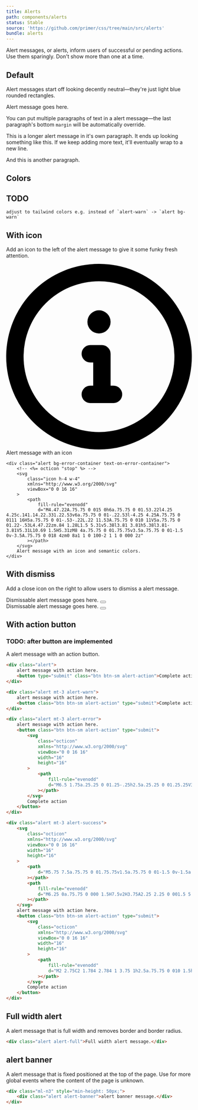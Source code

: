 ```yaml
---
title: Alerts
path: components/alerts
status: Stable
source: 'https://github.com/primer/css/tree/main/src/alerts'
bundle: alerts
---
```


Alert messages, or alerts, inform users of successful or pending actions. Use them sparingly. Don't show more than one at a time.

## Default

Alert messages start off looking decently neutral—they're just light blue rounded rectangles.

<!-- not-prose means dont apply typhograhpy styles https://tailwindcss.com/docs/typography-plugin -->
<div class="not-prose">
	<div class="alert bg-surface-100 text-on-surface">
		Alert message goes here.
	</div>
</div>

You can put multiple paragraphs of text in a alert message—the last paragraph's bottom `margin` will be automatically override.

<!-- not-prose means dont apply typhograhpy styles https://tailwindcss.com/docs/typography-plugin -->
<div class="not-prose">
	<div class="alert bg-surface-100 text-on-surface">
		<p>
			This is a longer alert message in it's own paragraph. It ends up looking something
			like this. If we keep adding more text, it'll eventually wrap to a new line.
		</p>
		<p>And this is another paragraph.</p>
	</div>
</div>

## Colors

## TODO

```
adjust to tailwind colors e.g. instead of `alert-warn` -> `alert bg-warn`
```

<!-- Add `.alert-warn`, `.alert-error`, or `.alert-success` to the alert message to make it yellow, red, or green, respectively. -->

<!-- ```html live
<div class="alert">alert message goes here.</div>

<div class="alert mt-3 alert-warn">alert message goes here.</div>

<div class="alert mt-3 alert-error">alert message goes here.</div>

<div class="alert mt-3 alert-success">alert message goes here.</div>
``` -->

## With icon

Add an icon to the left of the alert message to give it some funky fresh attention.

<div class="not-prose space-y-3">
	<div class="alert bg-surface-100 text-on-surface">
		<!-- <%= octicon "info" %> -->
		<svg
			class="icon w-4 h-4"
			xmlns="http://www.w3.org/2000/svg"
			viewBox="0 0 16 16"
		>
			<path
				fill-rule="evenodd"
				d="M8 1.5a6.5 6.5 0 100 13 6.5 6.5 0 000-13zM0 8a8 8 0 1116 0A8 8 0 010 8zm6.5-.25A.75.75 0 017.25 7h1a.75.75 0 01.75.75v2.75h.25a.75.75 0 010 1.5h-2a.75.75 0 010-1.5h.25v-2h-.25a.75.75 0 01-.75-.75zM8 6a1 1 0 100-2 1 1 0 000 2z"
			></path>
		</svg>
		Alert message with an icon
	</div>

    <div class="alert bg-error-container text-on-error-container">
    	<!-- <%= octicon "stop" %> -->
    	<svg
    		class="icon h-4 w-4"
    		xmlns="http://www.w3.org/2000/svg"
    		viewBox="0 0 16 16"
    	>
    		<path
    			fill-rule="evenodd"
    			d="M4.47.22A.75.75 0 015 0h6a.75.75 0 01.53.22l4.25 4.25c.141.14.22.331.22.53v6a.75.75 0 01-.22.53l-4.25 4.25A.75.75 0 0111 16H5a.75.75 0 01-.53-.22L.22 11.53A.75.75 0 010 11V5a.75.75 0 01.22-.53L4.47.22zm.84 1.28L1.5 5.31v5.38l3.81 3.81h5.38l3.81-3.81V5.31L10.69 1.5H5.31zM8 4a.75.75 0 01.75.75v3.5a.75.75 0 01-1.5 0v-3.5A.75.75 0 018 4zm0 8a1 1 0 100-2 1 1 0 000 2z"
    		></path>
    	</svg>
    	Alert message with an icon and semantic colors.
    </div>

</div>

## With dismiss

Add a close icon on the right to allow users to dismiss a alert message.

<div class="not-prose space-y-3">
	<div class="alert">
		Dismissable alert message goes here.
		<button class="alert-close-button" type="button" aria-label="Close">
			<!-- <%= octicon "x" %> -->
			<svg
				class="icon w-4 h-4"
				xmlns="http://www.w3.org/2000/svg"
				viewBox="0 0 16 16"
			>
				<path
					fill-rule="evenodd"
					clip-rule="evenodd"
					d="M3.72 3.72C3.86062 3.57955 4.05125 3.50066 4.25 3.50066C4.44875 3.50066 4.63937 3.57955 4.78 3.72L8 6.94L11.22 3.72C11.2887 3.64631 11.3715 3.58721 11.4635 3.54622C11.5555 3.50523 11.6548 3.48319 11.7555 3.48141C11.8562 3.47963 11.9562 3.49816 12.0496 3.53588C12.143 3.5736 12.2278 3.62974 12.299 3.70096C12.3703 3.77218 12.4264 3.85702 12.4641 3.9504C12.5018 4.04379 12.5204 4.14382 12.5186 4.24452C12.5168 4.34523 12.4948 4.44454 12.4538 4.53654C12.4128 4.62854 12.3537 4.71134 12.28 4.78L9.06 8L12.28 11.22C12.3537 11.2887 12.4128 11.3715 12.4538 11.4635C12.4948 11.5555 12.5168 11.6548 12.5186 11.7555C12.5204 11.8562 12.5018 11.9562 12.4641 12.0496C12.4264 12.143 12.3703 12.2278 12.299 12.299C12.2278 12.3703 12.143 12.4264 12.0496 12.4641C11.9562 12.5018 11.8562 12.5204 11.7555 12.5186C11.6548 12.5168 11.5555 12.4948 11.4635 12.4538C11.3715 12.4128 11.2887 12.3537 11.22 12.28L8 9.06L4.78 12.28C4.63782 12.4125 4.44977 12.4846 4.25547 12.4812C4.06117 12.4777 3.87579 12.399 3.73837 12.2616C3.60096 12.1242 3.52225 11.9388 3.51882 11.7445C3.51539 11.5502 3.58752 11.3622 3.72 11.22L6.94 8L3.72 4.78C3.57955 4.63938 3.50066 4.44875 3.50066 4.25C3.50066 4.05125 3.57955 3.86063 3.72 3.72Z"
				></path>
			</svg>
		</button>
	</div>

<div class="alert bg-error-container text-on-error-container">
	Dismissable alert message goes here.
	<button class="alert-close-button" type="button" aria-label="Close">
		<!-- <%= octicon "x" %> -->
		<svg
			class="icon w-4 h-4"
			xmlns="http://www.w3.org/2000/svg"
			viewBox="0 0 16 16"
		>
			<path
				fill-rule="evenodd"
				clip-rule="evenodd"
				d="M3.72 3.72C3.86062 3.57955 4.05125 3.50066 4.25 3.50066C4.44875 3.50066 4.63937 3.57955 4.78 3.72L8 6.94L11.22 3.72C11.2887 3.64631 11.3715 3.58721 11.4635 3.54622C11.5555 3.50523 11.6548 3.48319 11.7555 3.48141C11.8562 3.47963 11.9562 3.49816 12.0496 3.53588C12.143 3.5736 12.2278 3.62974 12.299 3.70096C12.3703 3.77218 12.4264 3.85702 12.4641 3.9504C12.5018 4.04379 12.5204 4.14382 12.5186 4.24452C12.5168 4.34523 12.4948 4.44454 12.4538 4.53654C12.4128 4.62854 12.3537 4.71134 12.28 4.78L9.06 8L12.28 11.22C12.3537 11.2887 12.4128 11.3715 12.4538 11.4635C12.4948 11.5555 12.5168 11.6548 12.5186 11.7555C12.5204 11.8562 12.5018 11.9562 12.4641 12.0496C12.4264 12.143 12.3703 12.2278 12.299 12.299C12.2278 12.3703 12.143 12.4264 12.0496 12.4641C11.9562 12.5018 11.8562 12.5204 11.7555 12.5186C11.6548 12.5168 11.5555 12.4948 11.4635 12.4538C11.3715 12.4128 11.2887 12.3537 11.22 12.28L8 9.06L4.78 12.28C4.63782 12.4125 4.44977 12.4846 4.25547 12.4812C4.06117 12.4777 3.87579 12.399 3.73837 12.2616C3.60096 12.1242 3.52225 11.9388 3.51882 11.7445C3.51539 11.5502 3.58752 11.3622 3.72 11.22L6.94 8L3.72 4.78C3.57955 4.63938 3.50066 4.44875 3.50066 4.25C3.50066 4.05125 3.57955 3.86063 3.72 3.72Z"
			></path>
		</svg>
	</button>
</div>

</div>

## With action button

### TODO: after button are implemented

A alert message with an action button.

```html live
<div class="alert">
	alert message with action here.
	<button type="submit" class="btn btn-sm alert-action">Complete action</button>
</div>

<div class="alert mt-3 alert-warn">
	alert message with action here.
	<button class="btn btn-sm alert-action" type="submit">Complete action</button>
</div>

<div class="alert mt-3 alert-error">
	alert message with action here.
	<button class="btn btn-sm alert-action" type="submit">
		<svg
			class="octicon"
			xmlns="http://www.w3.org/2000/svg"
			viewBox="0 0 16 16"
			width="16"
			height="16"
		>
			<path
				fill-rule="evenodd"
				d="M6.5 1.75a.25.25 0 01.25-.25h2.5a.25.25 0 01.25.25V3h-3V1.75zm4.5 0V3h2.25a.75.75 0 010 1.5H2.75a.75.75 0 010-1.5H5V1.75C5 .784 5.784 0 6.75 0h2.5C10.216 0 11 .784 11 1.75zM4.496 6.675a.75.75 0 10-1.492.15l.66 6.6A1.75 1.75 0 005.405 15h5.19c.9 0 1.652-.681 1.741-1.576l.66-6.6a.75.75 0 00-1.492-.149l-.66 6.6a.25.25 0 01-.249.225h-5.19a.25.25 0 01-.249-.225l-.66-6.6z"
			></path>
		</svg>
		Complete action
	</button>
</div>

<div class="alert mt-3 alert-success">
	<svg
		class="octicon"
		xmlns="http://www.w3.org/2000/svg"
		viewBox="0 0 16 16"
		width="16"
		height="16"
	>
		<path
			d="M5.75 7.5a.75.75 0 01.75.75v1.5a.75.75 0 01-1.5 0v-1.5a.75.75 0 01.75-.75zm5.25.75a.75.75 0 00-1.5 0v1.5a.75.75 0 001.5 0v-1.5z"
		></path>
		<path
			fill-rule="evenodd"
			d="M6.25 0a.75.75 0 000 1.5H7.5v2H3.75A2.25 2.25 0 001.5 5.75V8H.75a.75.75 0 000 1.5h.75v2.75a2.25 2.25 0 002.25 2.25h8.5a2.25 2.25 0 002.25-2.25V9.5h.75a.75.75 0 000-1.5h-.75V5.75a2.25 2.25 0 00-2.25-2.25H9V.75A.75.75 0 008.25 0h-2zM3 5.75A.75.75 0 013.75 5h8.5a.75.75 0 01.75.75v6.5a.75.75 0 01-.75.75h-8.5a.75.75 0 01-.75-.75v-6.5z"
		></path>
	</svg>
	alert message with action here.
	<button class="btn btn-sm alert-action" type="submit">
		<svg
			class="octicon"
			xmlns="http://www.w3.org/2000/svg"
			viewBox="0 0 16 16"
			width="16"
			height="16"
		>
			<path
				fill-rule="evenodd"
				d="M2 2.75C2 1.784 2.784 1 3.75 1h2.5a.75.75 0 010 1.5h-2.5a.25.25 0 00-.25.25v10.5c0 .138.112.25.25.25h2.5a.75.75 0 010 1.5h-2.5A1.75 1.75 0 012 13.25V2.75zm10.44 4.5H6.75a.75.75 0 000 1.5h5.69l-1.97 1.97a.75.75 0 101.06 1.06l3.25-3.25a.75.75 0 000-1.06l-3.25-3.25a.75.75 0 10-1.06 1.06l1.97 1.97z"
			></path>
		</svg>
		Complete action
	</button>
</div>
```

## Full width alert

A alert message that is full width and removes border and border radius.

```html live
<div class="alert alert-full">Full width alert message.</div>
```

## alert banner

A alert message that is fixed positioned at the top of the page. Use for more global events where the content of the page is unknown.

```html live
<div class="ml-n3" style="min-height: 50px;">
	<div class="alert alert-banner">alert banner message.</div>
</div>
```
